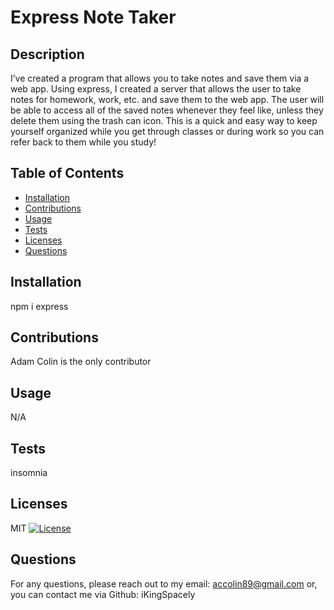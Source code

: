 
# Express Note Taker

## Description
I’ve created a program that allows you to take notes and save them via a web app. Using express, I created a server that allows the user to take notes for homework, work, etc. and save them to the web app. The user will be able to access all of the saved notes whenever they feel like, unless they delete them using the trash can icon. This is a quick and easy way to keep yourself organized while you get through classes or during work so you can refer back to them while you study!

## Table of Contents
- [Installation](#installation)
- [Contributions](#contributions)
- [Usage](#usage)
- [Tests](#tests)
- [Licenses](#licenses)
- [Questions](#questions)

## Installation
npm i express

## Contributions
Adam Colin is the only contributor

## Usage
N/A

## Tests
insomnia

## Licenses
MIT
[![License](https://img.shields.io/badge/License-MIT-red.svg)](https://opensource.org/licenses/MIT)

## Questions
For any questions, please reach out to my email: accolin89@gmail.com or, you can contact me via Github: iKingSpacely
